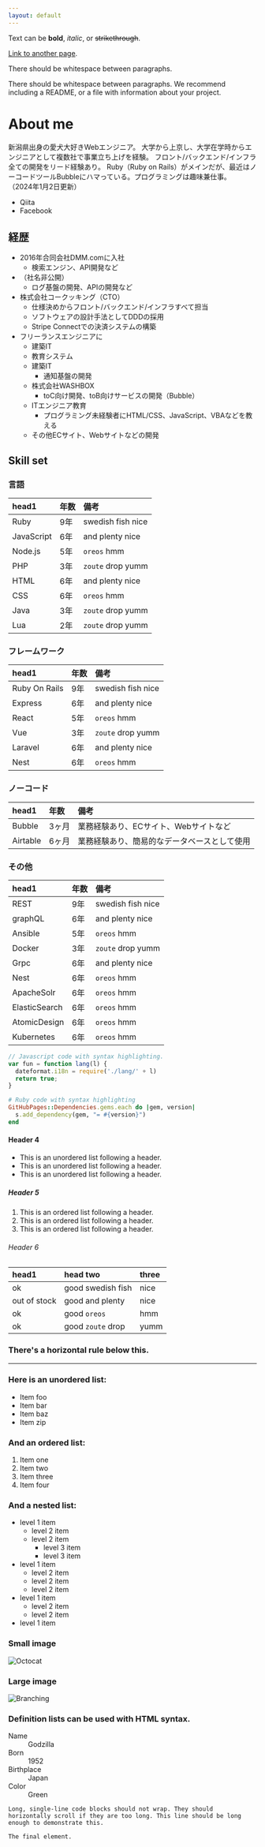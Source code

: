 ```yaml
---
layout: default
---
```


Text can be **bold**, _italic_, or ~~strikethrough~~.

[Link to another page](./another-page.html).

There should be whitespace between paragraphs.

There should be whitespace between paragraphs. We recommend including a README, or a file with information about your project.

# About me

新潟県出身の愛犬大好きWebエンジニア。
大学から上京し、大学在学時からエンジニアとして複数社で事業立ち上げを経験。
フロント/バックエンド/インフラ全ての開発をリード経験あり。
Ruby（Ruby on Rails）がメインだが、最近はノーコードツールBubbleにハマっている。プログラミングは趣味兼仕事。
（2024年1月2日更新）

*   Qiita
*   Facebook

## 経歴

- 2016年合同会社DMM.comに入社
  - 検索エンジン、API開発など
- （社名非公開） 
  - ログ基盤の開発、APIの開発など
- 株式会社コークッキング（CTO）
  - 仕様決めからフロント/バックエンド/インフラすべて担当
  - ソフトウェアの設計手法としてDDDの採用
  - Stripe Connectでの決済システムの構築
- フリーランスエンジニアに
  - 建築IT
  - 教育システム
  - 建築IT
    - 通知基盤の開発
  - 株式会社WASHBOX
    - toC向け開発、toB向けサービスの開発（Bubble）
  - ITエンジニア教育
    - プログラミング未経験者にHTML/CSS、JavaScript、VBAなどを教える   
  - その他ECサイト、Webサイトなどの開発

## Skill set

### 言語


| head1        |  年数 | 備考               |
|:-------------|:-----|:-------------------|
| Ruby         | 9年  |swedish fish  nice  |
| JavaScript   | 6年 |and plenty    nice  |
| Node.js      | 5年 |`oreos`       hmm   |
| PHP          | 3年 |`zoute` drop  yumm  |
| HTML         | 6年 |and plenty    nice  |
| CSS          | 6年 |`oreos`       hmm   |
| Java         | 3年 |`zoute` drop  yumm  |
| Lua          | 2年 |`zoute` drop  yumm  |

### フレームワーク

| head1        |  年数 | 備考               |
|:-------------|:-----|:-------------------|
| Ruby On Rails         | 9年  |swedish fish  nice  |
| Express   | 6年 |and plenty    nice  |
| React      | 5年 |`oreos`       hmm   |
| Vue          | 3年 |`zoute` drop  yumm  |
| Laravel         | 6年 |and plenty    nice  |
| Nest          | 6年 |`oreos`       hmm   |

### ノーコード

| head1        |  年数 | 備考               |
|:-------------|:-----|:-------------------|
| Bubble         | 3ヶ月  | 業務経験あり、ECサイト、Webサイトなど  |
| Airtable         | 6ヶ月  | 業務経験あり、簡易的なデータベースとして使用  |


### その他

| head1        |  年数 | 備考               |
|:-------------|:-----|:-------------------|
| REST         | 9年  |swedish fish  nice  |
| graphQL   | 6年 |and plenty    nice  |
| Ansible      | 5年 |`oreos`       hmm   |
| Docker          | 3年 |`zoute` drop  yumm  |
| Grpc         | 6年 |and plenty    nice  |
| Nest          | 6年 |`oreos`       hmm   |
| ApacheSolr          | 6年 |`oreos`       hmm   |
| ElasticSearch          | 6年 |`oreos`       hmm   |
| AtomicDesign          | 6年 |`oreos`       hmm   |
| Kubernetes          | 6年 |`oreos`       hmm   |



```js
// Javascript code with syntax highlighting.
var fun = function lang(l) {
  dateformat.i18n = require('./lang/' + l)
  return true;
}
```

```ruby
# Ruby code with syntax highlighting
GitHubPages::Dependencies.gems.each do |gem, version|
  s.add_dependency(gem, "= #{version}")
end
```

#### Header 4

*   This is an unordered list following a header.
*   This is an unordered list following a header.
*   This is an unordered list following a header.

##### Header 5

1.  This is an ordered list following a header.
2.  This is an ordered list following a header.
3.  This is an ordered list following a header.

###### Header 6

| head1        | head two          | three |
|:-------------|:------------------|:------|
| ok           | good swedish fish | nice  |
| out of stock | good and plenty   | nice  |
| ok           | good `oreos`      | hmm   |
| ok           | good `zoute` drop | yumm  |

### There's a horizontal rule below this.

* * *

### Here is an unordered list:

*   Item foo
*   Item bar
*   Item baz
*   Item zip

### And an ordered list:

1.  Item one
1.  Item two
1.  Item three
1.  Item four

### And a nested list:

- level 1 item
  - level 2 item
  - level 2 item
    - level 3 item
    - level 3 item
- level 1 item
  - level 2 item
  - level 2 item
  - level 2 item
- level 1 item
  - level 2 item
  - level 2 item
- level 1 item

### Small image

![Octocat](https://github.githubassets.com/images/icons/emoji/octocat.png)

### Large image

![Branching](https://guides.github.com/activities/hello-world/branching.png)


### Definition lists can be used with HTML syntax.

<dl>
<dt>Name</dt>
<dd>Godzilla</dd>
<dt>Born</dt>
<dd>1952</dd>
<dt>Birthplace</dt>
<dd>Japan</dd>
<dt>Color</dt>
<dd>Green</dd>
</dl>

```
Long, single-line code blocks should not wrap. They should horizontally scroll if they are too long. This line should be long enough to demonstrate this.
```

```
The final element.
```
